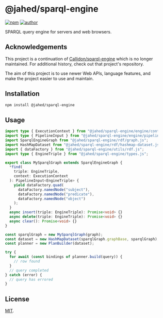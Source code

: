 # @jahed/sparql-engine

[![npm](https://img.shields.io/npm/v/@jahed/sparql-engine.svg)](https://www.npmjs.com/package/@jahed/sparql-engine)
[![author](https://img.shields.io/badge/author-jahed-%23007fff)](https://jahed.dev/)

SPARQL query engine for servers and web browsers.

## Acknowledgements

This project is a continuation of [Callidon/sparql-engine](https://github.com/Callidon/sparql-engine) which is no longer maintained. For additional history, check out that project's repository.

The aim of this project is to use newer Web APIs, language features, and make the project easier to use and maintain.

## Installation

```sh
npm install @jahed/sparql-engine
```

## Usage

```ts
import type { ExecutionContext } from "@jahed/sparql-engine/engine/context/execution-context.js";
import type { PipelineInput } from "@jahed/sparql-engine/engine/pipeline/pipeline-engine.js";
import SparqlEngineGraph from "@jahed/sparql-engine/rdf/graph.js";
import HashMapDataset from "@jahed/sparql-engine/rdf/hashmap-dataset.js";
import { dataFactory } from "@jahed/sparql-engine/utils/rdf.js";
import type { EngineTriple } from "@jahed/sparql-engine/types.js";

export class MySparqlGraph extends SparqlEngineGraph {
  *find(
    triple: EngineTriple,
    context: ExecutionContext
  ): PipelineInput<EngineTriple> {
    yield dataFactory.quad(
      dataFactory.namedNode("subject"),
      dataFactory.namedNode("predicate"),
      dataFactory.namedNode("object")
    );
  }
  async insert(triple: EngineTriple): Promise<void> {}
  async delete(triple: EngineTriple): Promise<void> {}
  async clear(): Promise<void> {}
}

const sparqlGraph = new MySparqlGraph(graph);
const dataset = new HashMapDataset(sparqlGraph.graphBase, sparqlGraph);
const planner = new PlanBuilder(dataset);

try {
  for await (const bindings of planner.build(query)) {
    // row found
  }
  // query completed
} catch (error) {
  // query has errored
}
```

## License

[MIT](LICENSE).
